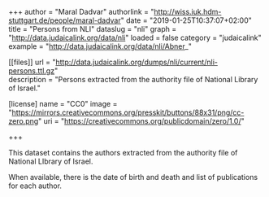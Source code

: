 +++
author = "Maral Dadvar"
authorlink = "http://wiss.iuk.hdm-stuttgart.de/people/maral-dadvar"
date = "2019-01-25T10:37:07+02:00"
title = "Persons from NLI"
dataslug = "nli"
graph = "http://data.judaicalink.org/data/nli"
loaded = false
category = "judaicalink"
example = "http://data.judaicalink.org/data/nli/Abner_"



[[files]]
	url = "http://data.judaicalink.org/dumps/nli/current/nli-persons.ttl.gz"  
	description = "Persons extracted from the authority file of National Library of Israel."  

[license]
name = "CC0"
image = "https://mirrors.creativecommons.org/presskit/buttons/88x31/png/cc-zero.png"
uri = "https://creativecommons.org/publicdomain/zero/1.0/"
	
	
	
+++

This dataset contains the authors extracted from the authority file of National LIbrary of Israel.

<!--more-->

When available, there is the date of birth and death and list of publications for each author. 
